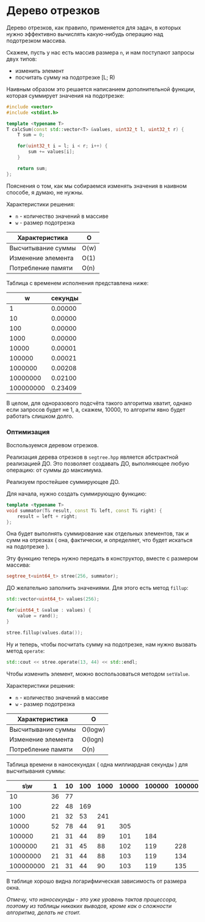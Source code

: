# Дерево отрезков
Дерево отрезков, как правило, применяется для задач, в которых нужно эффективно вычислять какую-нибудь операцию над подотрезком массива.

Скажем, пусть у нас есть массив размера `n`, и нам поступают запросы двух типов:
- изменить элемент
- посчитать сумму на подотрезке [L; R)

Наивным образом это решается написанием дополнительной функции, которая суммирует значения на подотрезке:
```cpp
#include <vector>
#include <stdint.h>

template <typename T>
T calcSum(const std::vector<T> &values, uint32_t l, uint32_t r) {
    T sum = 0;

    for(uint32_t i = l; i < r; i++) {
        sum += values[i];
    }

    return sum;
};
```
Пояснения о том, как мы собираемся изменять значения в наивном способе, я думаю, не нужны.

Характеристики решения:

- `n` - количество значений в массиве
- `w` - размер подотрезка

| Характеристика      | O    |
|---------------------|------|
| Высчитывание суммы  | O(w) |
| Изменение элемента  | O(1) |
| Потребление памяти  | O(n) |

Таблица с временем исполнения представлена ниже:

| w         | секунды |
|-----------|---------|
| 1         | 0.00000 |
| 10        | 0.00000 |
| 100       | 0.00000 |
| 1000      | 0.00000 |
| 10000     | 0.00001 |
| 100000    | 0.00021 |
| 1000000   | 0.00208 |
| 10000000  | 0.02100 |
| 100000000 | 0.23409 |

В целом, для одноразового подсчёта такого алгоритма хватит, однако
если запросов будет не 1, а, скажем, 10000, то алгоритм явно будет работать
слишком долго.

### Оптимизация

Воспользуемся деревом отрезков.

Реализация дерева отрезков в `segtree.hpp` является абстрактной реализацией
ДО. Это позволяет создавать ДО, выполняющее любую операцию: от суммы до максимума.

Реализуем простейшее суммирующее ДО.

Для начала, нужно создать суммирующую функцию:

```cpp
template <typename T>
void summator(T& result, const T& left, const T& right) {
    result = left + right;
};
```

Она будет выполнять суммирование как отдельных элементов, так и сумм на отрезках ( она, фактически, и определяет, что будет искаться на подотрезке ).

Эту функцию теперь нужно передать в конструктор, вместе с размером массива:

```cpp
segtree_t<uint64_t> stree(256, summator);
```

ДО желательно заполнить значениями. Для этого есть метод `fillup`:

```cpp
std::vector<uint64_t> values(256);

for(uint64_t &value : values) {
    value = rand();
}

stree.fillup(values.data());
```

Ну и теперь, чтобы посчитать сумму на подотрезке, нам нужно вызвать метод `operate`:

```cpp
std::cout << stree.operate(13, 44) << std::endl;
```

Чтобы изменить элемент, можно воспользоваться методом `setValue`.

Характеристики решения:

- `n` - количество значений в массиве
- `w` - размер подотрезка

| Характеристика      | O       |
|---------------------|---------|
| Высчитывание суммы  | O(logw) |
| Изменение элемента  | O(logn) |
| Потребление памяти  | O(n)    |

Таблица времени в наносекундах ( одна миллиардная секунды ) для высчитывания суммы:

| s\w        | 1    | 10   | 100  | 1000 | 10000 | 100000 | 1000000 | 10000000 |
|------------|------|------|------|------|-------|--------|---------|----------|
| 10         | 36   | 77   |      |      |       |        |         |          |
| 100        | 22   | 48   | 169  |      |       |        |         |          |
| 1000       | 21   | 32   | 53   | 241  |       |        |         |          |
| 10000      | 52   | 78   | 44   | 91   | 305   |        |         |          |
| 100000     | 21   | 31   | 44   | 89   | 101   | 184    |         |          |
| 1000000    | 21   | 31   | 45   | 88   | 102   | 119    | 228     |          |
| 10000000   | 21   | 31   | 44   | 88   | 103   | 119    | 134     | 255      |  
| 100000000  | 21   | 31   | 44   | 90   | 103   | 119    | 135     | 147      |

В таблице хорошо видна логарифмическая зависимость от размера окна.

*Отмечу, что наносекунды - это уже уровень тактов процессора, поэтому из таблицы
никаких выводов, кроме как о сложности алгоритма, делать не стоит.*